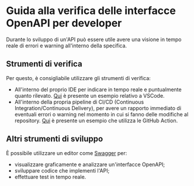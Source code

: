 # Guida alla verifica delle interfacce OpenAPI per developer

Durante lo sviluppo di un'API può essere utile avere una visione in tempo reale di errori e warning all'interno della specifica.

## Strumenti di verifica

Per questo, è consigliabile utilizzare gli strumenti di verifica:

* All'interno del proprio IDE per indicare in tempo reale e puntualmente quanto rilevato. [Qui](guida_validazione.md#secondo-metodo-lestensione-per-ide) è presente un esempio relativo a VSCode.
* All'interno della propria pipeline di CI/CD (Continuous Integration/Continuous Delivery), per avere un rapporto immediato di eventuali errori o warning nel momento in cui si fanno delle modifiche al repository. [Qui](guida_validazione.md#quarto-metodo-github-action) è presente un esempio che utilizza le GitHub Action.

## Altri strumenti di sviluppo

È possibile utilizzare un editor come [Swagger](https://editor.swagger.io/) per:

* visualizzare graficamente e analizzare un'interfacce OpenAPI;
* sviluppare codice che implementi l'API;
* effettuare test in tempo reale.
